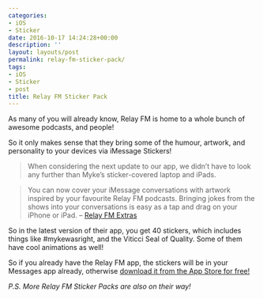 ```yaml
---
categories:
- iOS
- Sticker
date: 2016-10-17 14:24:28+00:00
description: ''
layout: layouts/post
permalink: relay-fm-sticker-pack/
tags:
- iOS
- Sticker
- post
title: Relay FM Sticker Pack
---
```


<div class="kg-card-markdown">
<p><!-- link[http://www.extras.relay.fm/blog/2016/10/17/relay-fm-for-ios-update-adds-imessage-stickers] --></p>
<p>As many of you will already know, Relay FM is home to a whole bunch of awesome podcasts, and people!</p>
<p>So it only makes sense that they bring some of the humour, artwork, and personality to your devices via iMessage Stickers!</p>
<blockquote><p>When considering the next update to our app, we didn&#8217;t have to look any further than Myke&#8217;s sticker-covered laptop and iPads.</p></blockquote>
<blockquote><p>You can now cover your iMessage conversations with artwork inspired by your favourite Relay FM podcasts. Bringing jokes from the shows into your conversations is easy as a tap and drag on your iPhone or iPad. &#8211; <a href="http://www.extras.relay.fm/blog/2016/10/17/relay-fm-for-ios-update-adds-imessage-stickers">Relay FM Extras</a></p></blockquote>
<p>So in the latest version of their app, you get 40 stickers, which includes things like #mykewasright, and the Viticci Seal of Quality. Some of them have cool animations as well!</p>
<p>So if you already have the Relay FM app, the stickers will be in your Messages app already, otherwise <a href="https://geo.itunes.apple.com/us/app/relay-fm/id1044683556?ign-mpt=uo%253D4&amp;at=1010l4Hj&amp;ct=website&amp;mt=8">download it from the App Store for free!</a></p>
<p><em>P.S. More Relay FM Sticker Packs are also on their way!</em></p>
</div>